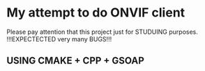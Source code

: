# My attempt to do ONVIF client
Please pay attention that this project just for STUDUING purposes. !!!EXPECTECTED very many BUGS!!!

## USING CMAKE + CPP + GSOAP
